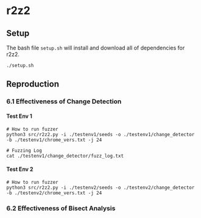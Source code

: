 # r2z2

## Setup

The bash file `setup.sh` will install and download all of dependencies for r2z2.
 
```shell
./setup.sh
```


## Reproduction

### 6.1 Effectiveness of Change Detection

#### Test Env 1

```
# How to run fuzzer
python3 src/r2z2.py -i ./testenv1/seeds -o ./testenv1/change_detector -b ./testenv1/chrome_vers.txt -j 24
```

```
# Fuzzing Log
cat ./testenv1/change_detector/fuzz_log.txt
```


#### Test Env 2
```
# How to run fuzzer
python3 src/r2z2.py -i ./testenv2/seeds -o ./testenv2/change_detector -b ./testenv2/chrome_vers.txt -j 24
```

### 6.2 Effectiveness of Bisect Analysis
